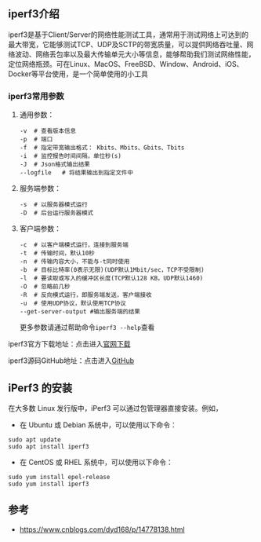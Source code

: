 
## iperf3介绍

iperf3是基于Client/Server的网络性能测试工具，通常用于测试网络上可达到的最大带宽，它能够测试TCP、UDP及SCTP的带宽质量，可以提供网络吞吐量、网络波动、网络丢包率以及最大传输单元大小等信息，能够帮助我们测试网络性能，定位网络瓶颈。可在Linux、MacOS、FreeBSD、Window、Android、iOS、Docker等平台使用，是一个简单使用的小工具

### iperf3常用参数

1. 通用参数：
    
    ```shell
    -v	# 查看版本信息
    -p	# 端口
    -f	# 指定带宽输出格式： Kbits、Mbits、Gbits、Tbits
    -i	# 监控报告时间间隔，单位秒(s)
    -J	# Json格式输出结果
    --logfile	# 将结果输出到指定文件中
    ```
    
2. 服务端参数：
    
    ```shell
    -s	# 以服务器模式运行
    -D	# 后台运行服务器模式
    ```
    
3. 客户端参数：
    
    ```shell
    -c	# 以客户端模式运行，连接到服务端
    -t	# 传输时间，默认10秒
    -n	# 传输内容大小，不能与-t同时使用
    -b	# 目标比特率(0表示无限)(UDP默认1Mbit/sec，TCP不受限制)
    -l	# 要读取或写入的缓冲区长度(TCP默认128 KB，UDP默认1460)
    -O	# 忽略前几秒
    -R	# 反向模式运行，即服务端发送，客户端接收
    -u	# 使用UDP协议，默认使用TCP协议
    --get-server-output #输出服务端的结果
    ```
    
    更多参数请通过帮助命令`iperf3 --help`查看
    

iperf3官方下载地址：点击进入[官网下载](https://iperf.fr/iperf-download.php)

iperf3源码GitHub地址：点击进入[GitHub](https://github.com/esnet/iperf)



## iPerf3 的安装

在大多数 Linux 发行版中，iPerf3 可以通过包管理器直接安装。例如，
- 在 Ubuntu 或 Debian 系统中，可以使用以下命令：


```shell
sudo apt update
sudo apt install iperf3
```

- 在 CentOS 或 RHEL 系统中，可以使用以下命令：

```shell
sudo yum install epel-release
sudo yum install iperf3
```



## 参考
- https://www.cnblogs.com/dyd168/p/14778138.html

